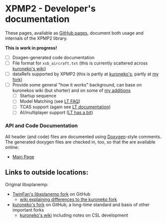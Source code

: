 XPMP2 - Developer's documentation
===

These pages, available as [GitHub pages](https://twinfan.github.io/XPMP2/),
document both usage and internals of the XPMP2 library.

**This is work in progress!**

- [ ] Doxgen-generated code documentation
- [ ] File format for `xsb_aircraft.txt` (this is currently scattered across [kuroneko's wiki](https://github.com/kuroneko/libxplanemp/wiki))
- [ ] dataRefs supported by XPMP2 (this is partly at [kuroneko's](https://github.com/kuroneko/libxplanemp/wiki/OBJ8-CSL#animations), partly at [my fork](https://github.com/TwinFan/libxplanemp/wiki/OBJ8-CSL-dataRefs))
- [ ] Provide some general "how it works" background, can base on kuronekos wiki (but shorter) and on some of [my additions](https://github.com/TwinFan/libxplanemp/wiki#changes-to-multiplayeraitcas-handling)
    - [ ] Startup sequence
    - [ ] Model Matching (see [LT FAQ](https://twinfan.gitbook.io/livetraffic/reference/faq#matching))
    - [ ] TCAS support (again see [LT documentation](https://twinfan.gitbook.io/livetraffic/introduction/features/tcas))
    - [ ] AI/multiplayer support ([LT has a bit](https://twinfan.gitbook.io/livetraffic/introduction/features/api#standard-multiplayer-datarefs))

### API and Code Documentation ###

All header (and code) files are documented using
[Doxygen](http://www.doxygen.nl/)-style comments.
The generated doxygen files are checked in, too, so that the are available
online:

- [Main Page](https://twinfan.github.io/XPMP2/html/index.html)


Links to outside locations:
--

Original libxplanemp:
- [TwinFan's libxplanemp fork](https://github.com/TwinFan/libxplanemp) on GitHub
    - [wiki explaining differences to the kuroneko fork](https://github.com/TwinFan/libxplanemp/wiki)
- [kuroneko's fork](https://github.com/kuroneko/libxplanemp) on GitHub, a long-time standard and basis of other important forks
    - [kuroneko's wiki](https://github.com/kuroneko/libxplanemp/wiki) including notes on CSL development
